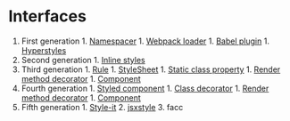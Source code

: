 # Interfaces

  1. First generation
    1. [Namespacer](./interfaces/1st-generation/namespacer.md)
    1. [Webpack loader](./interfaces/1st-generation/webpack-loader.md)
    1. [Babel plugin](./interfaces/1st-generation/babel-plugin.md)
    1. [Hyperstyles](./interfaces/1st-generation/hyperstyles.md)
  2. Second generation
    1. [Inline styles](./interfaces/2nd-generation/inline-stylesheet.md)
  3. Third generation
    1. [Rule](./interfaces/3rd-generation/rule.md)
    1. [StyleSheet](./interfaces/3rd-generation/stylesheet.md)
    1. [Static class property](./interfaces/3rd-generation/static-class-property.md)
    1. [Render method decorator](./interfaces/3rd-generation/static-class-property.md)
    1. [Component](./interfaces/3rd-generation/component.md)
  4. Fourth generation
    1. [Styled component](./interfaces/4th-generation/styled-component.md)
    1. [Class decorator](./interfaces/4th-generation/class-decorator.md)
    1. [Render method decorator](./interfaces/4th-generation/render-decorator.md)
    1. [Component](./interfaces/4th-generation/component.md)
  5. Fifth generation
    1. [Style-it](./interfaces/5th-generation/style-it.md)
    2. [jsxstyle](./interfaces/5th-generation/jsxstyle.md)
    3. facc
